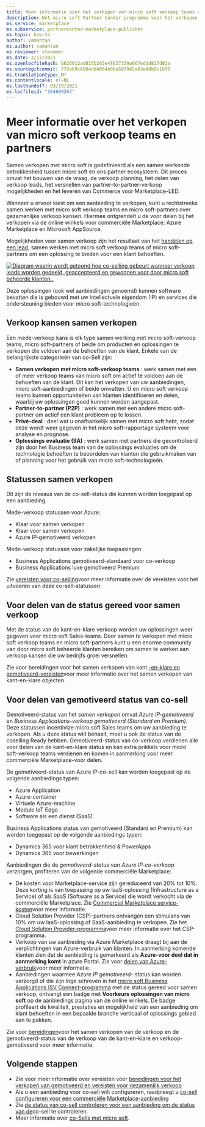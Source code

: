 ```yaml
---
title: Meer informatie over het verkopen van micro soft verkoop teams en partners
description: Het micro soft Partner Center-programma voor het verkopen van partners kan u helpen bij het bereiken van een enorme klanten basis en het genereren van nieuwe verkopen.
ms.service: marketplace
ms.subservice: partnercenter-marketplace-publisher
ms.topic: how-to
author: vamahtan
ms.author: vamahtan
ms.reviewer: stmummer
ms.date: 3/17/2021
ms.openlocfilehash: b626012ad825b263e4f837159a067ed1d817d93a
ms.sourcegitcommit: 772eb9c6684dd4864e0ba507945a83e48b8c16f0
ms.translationtype: MT
ms.contentlocale: nl-NL
ms.lasthandoff: 03/19/2021
ms.locfileid: "104609267"
---
```

# <a name="co-sell-with-microsoft-sales-teams-and-partners-overview"></a>Meer informatie over het verkopen van micro soft verkoop teams en partners

Samen verkopen met micro soft is gedefinieerd als een samen werkende betrokkenheid tussen micro soft en ons partner ecosysteem. Dit proces omvat het bouwen van de vraag, de verkoop planning, het delen van verkoop leads, het versnellen van partner-to-partner-verkoop mogelijkheden en het leveren van Commerce voor Marketplace-LED.

Wanneer u ervoor kiest om een aanbieding te verkopen, kunt u rechtstreeks samen werken met micro soft verkoop teams en micro soft-partners over gezamenlijke verkoop kansen. Hiermee ontgrendelt u de voor delen bij het verkopen via de online winkels voor commerciële Marketplace: Azure Marketplace en Microsoft AppSource.

Mogelijkheden voor samen verkoop zijn het resultaat van het [handelen op een lead](./partner-center-portal/commercial-marketplace-get-customer-leads.md), samen werken met micro soft verkoop teams of micro soft-partners om een oplossing te bieden voor een klant behoeften.

[![Diagram waarin wordt getoond hoe co-selling gebeurt wanneer verkoop leads worden gedeeld, geaccepteerd en gewonnen voor door micro soft beheerde klanten..](./media/marketplace-publishers-guide/marketplace-co-sell-v2.png)](./media/marketplace-publishers-guide/marketplace-co-sell-v2.png#lightbox)

Deze oplossingen (ook wel aanbiedingen genoemd) kunnen software bevatten die is gebouwd met uw intellectuele eigendom (IP) en services die ondersteuning bieden voor micro soft-technologieën.

## <a name="co-sell-opportunities"></a>Verkoop kansen samen verkopen

Een mede-verkoop kans is elk type samen werking met micro soft-verkoop teams, micro soft-partners of beide om producten en oplossingen te verkopen die voldoen aan de behoeften van de klant. Enkele van de belangrijkste categorieën van co-Sell zijn:

- **Samen verkopen met micro soft-verkoop teams** : werk samen met een of meer verkoop teams van micro soft om actief te voldoen aan de behoeften van de klant. Dit kan het verkopen van uw aanbiedingen, micro soft-aanbiedingen of beide omvatten. U en micro soft verkoop teams kunnen opportuniteiten van klanten identificeren en delen, waarbij uw oplossingen goed kunnen worden aangepast.
- **Partner-to-partner (P2P)** : werk samen met een andere micro soft-partner om actief een klant probleem op te lossen.
- **Privé-deal** : deel wat u onafhankelijk samen met micro soft hebt, zodat deze wordt weer gegeven in het micro soft-rapportage systeem voor analyse en prognose.
- **Oplossings evaluatie (SA)** : werk samen met partners die gecontroleerd zijn door het Business team van de oplossings evaluaties om de technologie behoeften te beoordelen van klanten die gebruikmaken van of planning voor het gebruik van micro soft-technologieën.

## <a name="co-sell-statuses"></a>Statussen samen verkopen

Dit zijn de niveaus van de co-sell-status die kunnen worden toegepast op een aanbieding.

Mede-verkoop statussen voor Azure:

- Klaar voor samen verkopen
- Klaar voor samen verkopen
- Azure IP-gemotiveerd verkopen

Mede-verkoop statussen voor zakelijke toepassingen
- Business Applications gemotiveerd-standaard voor co-verkoop
- Business Applications luxe gemotiveerd Premium  

Zie [vereisten voor co-selling](co-sell-requirements.md)voor meer informatie over de vereisten voor het uitvoeren van deze co-sell-statussen.

## <a name="benefits-of-co-sell-ready-status"></a>Voor delen van de status gereed voor samen verkoop

Met de status van de kant-en-klare verkoop worden uw oplossingen weer gegeven voor micro soft Sales-teams. Door samen te verkopen met micro soft verkoop teams en micro soft-partners kunt u een enorme community van door micro soft beheerde klanten bereiken om samen te werken aan verkoop kansen die uw bedrijfs groei versnellen.

Zie voor bereidingen voor het samen verkopen van kant [-en-klare en gemotiveerd-vereisten](co-sell-requirements.md)voor meer informatie over het samen verkopen van kant-en-klare objecten.

## <a name="benefits-of-co-sell-incentivized-status"></a>Voor delen van gemotiveerd status van co-sell

Gemotiveerd-status van het _samen verkopen_ omvat _Azure IP-gemotiveerd_ en _Business Applications-verkoop gemotiveerd (Standard en Premium)_. Deze statussen incentivize micro soft Sales teams om uw aanbieding te verkopen. Als u deze status wilt behaalt, moet u ook de status van de coselling Ready hebben. Gemotiveerd-status van co-verkoop verdienen alle voor delen van de kant-en-klare status en kan extra prikkels voor micro soft-verkoop teams verdienen en komen in aanmerking voor meer commerciële Marketplace-voor delen.

De gemotiveerd-status van Azure IP-co-sell kan worden toegepast op de volgende aanbiedings typen:

- Azure Application
- Azure-container
- Virtuele Azure-machine
- Module IoT Edge
- Software als een dienst (SaaS)

Business Applications status van gemotiveerd (Standard en Premium) kan worden toegepast op de volgende aanbiedings typen:

- Dynamics 365 voor klant betrokkenheid & PowerApps
- Dynamics 365 voor bewerkingen

Aanbiedingen die de _gemotiveerd-status van Azure IP-co-verkoop_ verzorgen, profiteren van de volgende commerciële Marketplace:

- De kosten voor Marketplace-service zijn gereduceerd van 20% tot 10%. Deze korting is van toepassing op uw IaaS-oplossing (Infrastructure as a Service) of als SaaS (Software as a Service) die wordt verkocht via de commerciële Marketplace. Zie [Commercial Marketplace service-kosten](marketplace-commercial-transaction-capabilities-and-considerations.md#commercial-marketplace-service-fees)voor meer informatie.
- Cloud Solution Provider (CSP)-partners ontvangen een stimulans van 10% om uw IaaS-oplossing of SaaS-aanbieding te verkopen. Zie het [Cloud Solution Provider-programma](cloud-solution-providers.md)voor meer informatie over het CSP-programma.
- Verkoop van uw aanbieding via Azure Marketplace draagt bij aan de verplichtingen van Azure-verbruik van klanten. In aanmerking komende klanten zien dat de aanbieding is gemarkeerd als **Azure-voor deel dat in aanmerking komt** in azure Portal. Zie voor [delen van Azure-verbruik](azure-consumption-commitment-benefit.md)voor meer informatie.
- Aanbiedingen waarmee _Azure IP gemotiveerd-_ status kan worden verzorgd of die zijn Inge schreven in het [micro soft Business Applications ISV Connect-programma](business-applications-isv-program.md) met de status gereed voor samen verkoop, ontvangt een badge met **Voorkeurs oplossingen van micro soft** op de aanbiedings pagina van de online winkels. De badge profileert de kwaliteit, prestaties en mogelijkheid van een aanbieding om klant behoeften in een bepaalde branche verticaal of oplossings gebied aan te pakken.

Zie voor [bereidingen](co-sell-requirements.md)voor het samen verkopen van de verkoop en de gemotiveerd-status van de verkoop van de kant-en-klare en verkoop-gemotiveerd voor meer informatie.

## <a name="next-steps"></a>Volgende stappen

- Zie voor meer informatie over vereisten voor [bereidingen voor het verkopen van gemotiveerd en vereisten voor gezamenlijk verkoop](co-sell-requirements.md)
- Als u een aanbieding voor co-sell wilt configureren, raadpleegt u [co-sell configureren voor een commerciële Marketplace-aanbieding](commercial-marketplace-co-sell.md)
- Zie [de status van co-sell controleren voor een aanbieding om de status van de](co-sell-status.md)co-sell te controleren.
- Meer informatie over [co-Sells met micro soft](https://partner.microsoft.com/membership/sell-with-microsoft).
